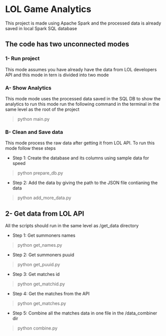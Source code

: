 # LOL Game Analytics

This project is made using Apache Spark and the processed data is already saved in local Spark SQL database

## The code has two unconnected modes

### 1- Run project

This mode assumes you have already have the data from LOL developers API and this mode in tern is divided into two mode

### A- Show Analytics

This mode mode uses the processed data saved in the SQL DB to show the analytics to run this mode run the following command in the terminal in the same level as the root of the project

> python main.py

### B- Clean and Save data

This mode process the raw data after getting it from LOL API. To run this mode follow these steps

- Step 1: Create the database and its columns using sample data for speed

> python prepare_db.py

- Step 2: Add the data by giving the path to the JSON file contianing the data

> python add_more_data.py

## 2- Get data from LOL API
All the scripts should run in the same level as /get_data directory

- Step 1: Get summoners names
> python get_names.py
- Step 2: Get summoners puuid
> python get_puuid.py
- Step 3: Get matches id
> python get_matchid.py
- Step 4: Get the matches from the API
> python get_matches.py
- Step 5: Combine all the matches data in one file in the /data_combiner dir
>python combine.py